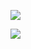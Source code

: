 
![](https://i.gyazo.com/5ab83a62971bfb40560d789c02a96f83.jpg)

![](https://i.gyazo.com/77e9354a800c497a1589f9950a7ad8b1.jpg)
